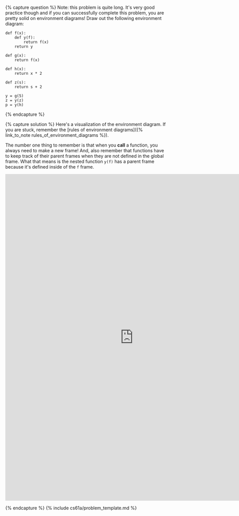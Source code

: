 {% capture question %}
Note: this problem is quite long. It's very good practice though and if you can successfully complete this problem, you are pretty solid on environment diagrams! Draw out the following environment diagram:

    def f(x):
        def y(f):
            return f(x)
        return y

    def g(x):
        return f(x)

    def h(x):
        return x * 2

    def z(s):
        return s + 2

    y = g(5)
    z = y(z)
    p = y(h)

{% endcapture %}

{% capture solution %}
Here's a visualization of the environment diagram. If you are stuck, remember the [rules of environment diagrams]({% link_to_note rules_of_environment_diagrams %}).

The number one thing to remember is that when you __call__ a function, you always need to make a new frame! And, also remember that functions have to keep track of their parent frames when they are not defined in the global frame. What that means is the nested function `y(f)` has a parent frame because it's defined inside of the `f` frame.


<iframe width="800" height="1020" frameborder="0" src="http://pythontutor.com/iframe-embed.html#code=def+f(x)%3A%0A++++def+y(f)%3A%0A++++++++return+f(x)%0A++++return+y%0A%0Adef+g(x)%3A%0A++++return+f(x)%0A%0Adef+h(x)%3A%0A++++return+x+*+2%0A%0Adef+z(s)%3A%0A++++return+s+%2B+2%0A%0Ay+%3D+g(5)%0Az+%3D+y(z)%0Ap+%3D+y(h)&mode=edit&cumulative=true&heapPrimitives=&drawParentPointers=&textReferences=&showOnlyOutputs=&py=3"></iframe>

{% endcapture %}
{% include cs61a/problem_template.md %}
